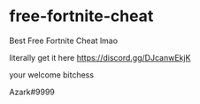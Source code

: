 # free-fortnite-cheat


Best Free Fortnite Cheat lmao

literally get it here https://discord.gg/DJcanwEkjK






your welcome bitchess

Azark#9999
